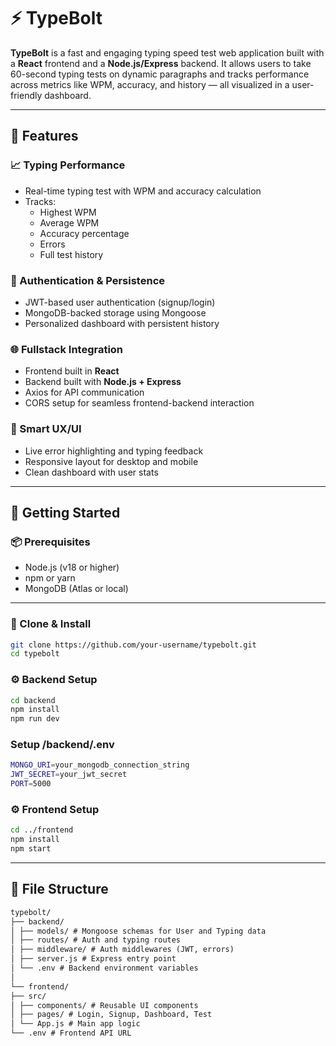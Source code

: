 # ⚡ TypeBolt

**TypeBolt** is a fast and engaging typing speed test web application built with a **React** frontend and a **Node.js/Express** backend. It allows users to take 60-second typing tests on dynamic paragraphs and tracks performance across metrics like WPM, accuracy, and history — all visualized in a user-friendly dashboard.

---

## 🎯 Features

### 📈 Typing Performance
- Real-time typing test with WPM and accuracy calculation
- Tracks:
  - Highest WPM
  - Average WPM
  - Accuracy percentage
  - Errors
  - Full test history

### 🔐 Authentication & Persistence
- JWT-based user authentication (signup/login)
- MongoDB-backed storage using Mongoose
- Personalized dashboard with persistent history

### 🌐 Fullstack Integration
- Frontend built in **React**
- Backend built with **Node.js + Express**
- Axios for API communication
- CORS setup for seamless frontend-backend interaction

### 🧠 Smart UX/UI
- Live error highlighting and typing feedback
- Responsive layout for desktop and mobile
- Clean dashboard with user stats

---

## 🚀 Getting Started

### 📦 Prerequisites

- Node.js (v18 or higher)
- npm or yarn
- MongoDB (Atlas or local)

---

### 🔧 Clone & Install

```bash
git clone https://github.com/your-username/typebolt.git
cd typebolt 
```

### ⚙️ Backend Setup

```bash
cd backend
npm install
npm run dev
```
### Setup /backend/.env

```bash
MONGO_URI=your_mongodb_connection_string
JWT_SECRET=your_jwt_secret
PORT=5000
``` 
### ⚙️ Frontend Setup

```bash
cd ../frontend
npm install
npm start
```
---

## 📁 File Structure
```markdown
typebolt/
├── backend/
│ ├── models/ # Mongoose schemas for User and Typing data
│ ├── routes/ # Auth and typing routes
│ ├── middleware/ # Auth middlewares (JWT, errors)
│ ├── server.js # Express entry point
│ └── .env # Backend environment variables
│
└── frontend/
├── src/
│ ├── components/ # Reusable UI components
│ ├── pages/ # Login, Signup, Dashboard, Test
│ └── App.js # Main app logic
└── .env # Frontend API URL
```

